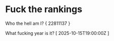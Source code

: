 # Fuck the rankings

Who the hell am I?
{ 22811137 }

What fucking year is it?
[ 2025-10-15T19:00:00Z ]
